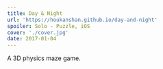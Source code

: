 ```yaml
---
title: Day & Night
url: 'https://houkanshan.github.io/day-and-night'
spoiler: Solo - Puzzle, iOS
cover: './cover.jpg'
date: 2017-01-04
---
```

A 3D physics maze game.
